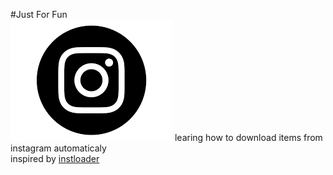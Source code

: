 #Just For Fun  
![instagram_download](https://github.com/ghostwyd/instagram_download/blob/master/icon/instagram.png "instagram_download icon")
learing how to download items from instagram automaticaly  
inspired by [instloader](http://github.com/instaloader/instaloader)
